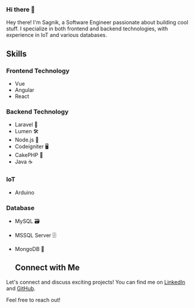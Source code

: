 ### Hi there 👋

<!--
**sagnikcapital/sagnikcapital** is a ✨ _special_ ✨ repository because its `README.md` (this file) appears on your GitHub profile.

Here are some ideas to get you started:

- 🔭 I’m currently working on ...
- 🌱 I’m currently learning ...
- 👯 I’m looking to collaborate on ...
- 🤔 I’m looking for help with ...
- 💬 Ask me about ...
- 📫 How to reach me: ...
- 😄 Pronouns: ...
- ⚡ Fun fact: ...
-->

Hey there! I'm Sagnik, a Software Engineer passionate about building cool stuff. I specialize in both frontend and backend technologies, with experience in IoT and various databases.

## Skills

### Frontend Technology
- Vue
- Angular
- React

### Backend Technology
- Laravel 🚀
- Lumen 🛠️
- Node.js 🚀
- Codeigniter 🖥️
- CakePHP 🎂
- Java ☕

### IoT
- Arduino

### Database
- MySQL 🗃️
- MSSQL Server 🗄️
- MongoDB 🍃

  ## Connect with Me

Let's connect and discuss exciting projects! You can find me on [LinkedIn](https://in.linkedin.com/in/sagnik-dey-483423a9) and [GitHub](https://github.com/sagnikrivud).

Feel free to reach out!
